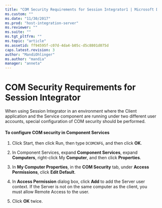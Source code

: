 ```yaml
---
title: "COM Security Requirements for Session Integrator1 | Microsoft Docs"
ms.custom: ""
ms.date: "11/30/2017"
ms.prod: "host-integration-server"
ms.reviewer: ""
ms.suite: ""
ms.tgt_pltfrm: ""
ms.topic: "article"
ms.assetid: ff94595f-c07d-4da4-b05c-d5c8801d075d
caps.latest.revision: 3
author: "MandiOhlinger"
ms.author: "mandia"
manager: "anneta"
---
```

# COM Security Requirements for Session Integrator
When using Session Integrator in an environment where the Client application and the Service component are running under two different user accounts, special configuration of COM security should be performed.  
  
#### To configure COM security in Component Services  
  
1.  Click Start, then click Run, then type `DCOMCNFG`, and then click **OK**.  
  
2.  In Component Services, expand **Component Services**, expand **Computers**, right-click My **Computer**, and then click **Properties**.  
  
3.  In **My Computer Properties**, in the **COM Security** tab, under **Access Permissions**, click **Edit Default**.  
  
4.  In **Access Permission** dialog box, click **Add** to add the Server user context. If the Server is not on the same computer as the client, you must allow Remote Access to the user.  
  
5.  Click **OK** twice.